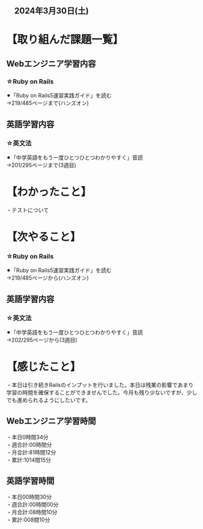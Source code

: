 ## 　2024年3月30日(土)
# 【取り組んだ課題一覧】
## Webエンジニア学習内容
### ☆Ruby on Rails
⚫︎「Ruby on Rails5速習実践ガイド」を読む<br>
→219/485ページまで(ハンズオン)<br>
## 英語学習内容
### ☆英文法
⚫︎「中学英語をもう一度ひとつひとつわかりやすく」音読<br>
→201/295ページまで(3週目)<br>
# 【わかったこと】
・テストについて<br>
# 【次やること】
### ☆Ruby on Rails
⚫︎「Ruby on Rails5速習実践ガイド」を読む<br>
→219/485ページから(ハンズオン)<br>
## 英語学習内容
### ☆英文法
⚫︎「中学英語をもう一度ひとつひとつわかりやすく」音読<br>
→202/295ページから(3週目)<br>
# 【感じたこと】
・本日は引き続きRailsのインプットを行いました。本日は残業の影響であまり学習の時間を確保することができませんでした。今月も残り少ないですが、少しでも進められるようにしたいです。<br>
## Webエンジニア学習時間
・本日0時間34分<br>
・週合計:00時間分<br>
・月合計:81時間12分<br>
・累計:1014間15分<br>
## 英語学習時間
・本日00時間30分<br>
・週合計:00時間00分<br>
・月合計:08時間10分<br>
・累計:008間10分<br>
